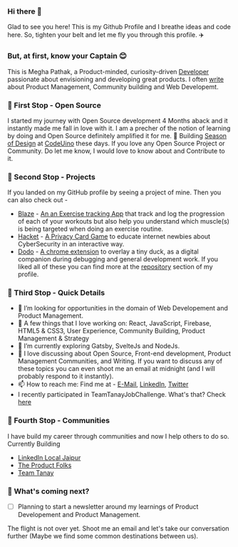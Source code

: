 ### Hi there 👋

Glad to see you here! This is my Github Profile and I breathe ideas and code here. So, tighten your belt and let me fly you through this profile. ✈️
### But, at first, know your Captain 😊 
This is Megha Pathak, a Product-minded, curiosity-driven [Developer](https://meghapathak.netlify.com/) passionate about envisioning and developing great products.
I often [write](https://medium.com/@meghapathak2013) about Product Management, Community building and Web Developemt.
### 📌 First Stop - Open Source
I started my journey with Open Source development 4 Months aback and it instantly made me fall in love with it. I am a precher of the notion of learning by doing and Open Source definitely amplified it for me. 
🔭 Building [Season of Design](https://github.com/codeuino/Design-Initiative-Dashboard-frontend) at [CodeUino](https://github.com/codeuino) these days. 
If you love any Open Source Project or Community. Do let me know, I would love to know about and Contribute to it.
### 📌 Second Stop - Projects 
If you landed on my GitHub profile by seeing a project of mine. Then you can also check out - 
- [Blaze](https://github.com/Megha-Pathak/Blaze) - [An an Exercise tracking App](https://blaze-pi.vercel.app/) that track and log the progression of each of your workouts but also help you understand which muscle(s) is being targeted when doing an exercise routine. 
- [Hacket](https://github.com/Megha-Pathak/Hacket) - [A Privacy Card Game](https://hacket.netlify.com/) to educate internet newbies about CyberSecurity in an interactive way.
- [Dodo](https://github.com/Megha-Pathak/dodo) - [A chrome extension](https://dododebugging.netlify.com/) to overlay a tiny duck, as a digital companion during debugging and general development work. 
If you liked all of these you can find more at the [repository](https://github.com/Megha-Pathak?tab=repositories) section of my profile. 
### 📌 Third Stop - Quick Details
- 🤝 I’m looking for opportunities in the domain of Web Developement and Product Management. 
- 👯 A few things that I love working on: React, JavaScript, Firebase, HTML5 & CSS3, User Experience, Community Building, Product Management & Strategy
- 🌱 I’m currently exploring Gatsby, SvelteJs and NodeJs. 
- 💬 I love discussing about Open Source, Front-end development, Product Management Communities, and Writing. If you want to discuss any of these topics you can even shoot me an email at midnight (and I will probably respond to it instantly). 
- 📫 How to reach me: Find me at - [E-Mail](mailto:meghapathak2013@gmail.com), [LinkedIn](https://www.linkedin.com/in/megha--pathak/), [Twitter](https://twitter.com/Megha_Pathak_)
- I recently participated in TeamTanayJobChallenge. What's that? Check [here](https://2020.teamtanay.jobchallenge.dev/ttjc@Megha-Pathak/)
### 📌 Fourth Stop - Communities 
I have build my career through communities and now I help others to do so. Currently Building
- [LinkedIn Local Jaipur](https://www.linkedin.com/company/30181948/)
- [The Product Folks](https://www.theproductfolks.com/)
- [Team Tanay](t.me/teamtanay)

### 📌 What's coming next?
- [ ] Planning to start a newsletter around my learnings of Product Developement and Product Management. 

The flight is not over yet. Shoot me an email and let's take our conversation further (Maybe we find some common destinations between us). 

